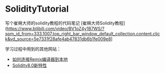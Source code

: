 # SolidityTutorial

写个崔棉大师的solidity教程的代码笔记
[崔棉大师Solidity教程](https://www.bilibili.com/video/BV1oZ4y1B7WS/?spm_id_from=333.1007.top_right_bar_window_default_collection.content.click&vd_source=5e7331f28afe4ab47831db6b1fe009e8]

学习过程中用到的其他网站：
- [如何连接Remix编译器到本地](https://www.cnblogs.com/n0hackers/p/17398440.html)
- [Solidity8.0新特性](https://docs.soliditylang.org/en/v0.8.24/080-breaking-changes.html)